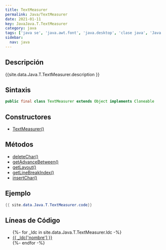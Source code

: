 ```yaml
---
title: TextMeasurer
permalink: Java/TextMeasurer
date: 2021-01-11
key: JavaJava.T.TextMeasurer
category: java
tags: ['java se', 'java.awt.font', 'java.desktop', 'clase java', 'Java 1.3']
sidebar: 
  nav: java
---
```


## Descripción
{{site.data.Java.T.TextMeasurer.description }}

## Sintaxis
~~~java
public final class TextMeasurer extends Object implements Cloneable
~~~

## Constructores
* [TextMeasurer()](/Java/TextMeasurer/TextMeasurer/)

## Métodos
* [deleteChar()](/Java/TextMeasurer/deleteChar)
* [getAdvanceBetween()](/Java/TextMeasurer/getAdvanceBetween)
* [getLayout()](/Java/TextMeasurer/getLayout)
* [getLineBreakIndex()](/Java/TextMeasurer/getLineBreakIndex)
* [insertChar()](/Java/TextMeasurer/insertChar)

## Ejemplo
~~~java
{{ site.data.Java.T.TextMeasurer.code}}
~~~

## Líneas de Código
<ul>
{%- for _ldc in site.data.Java.T.TextMeasurer.ldc -%}
   <li>
       <a href="{{_ldc['url'] }}">{{ _ldc['nombre'] }}</a>
   </li>
{%- endfor -%}
</ul>
